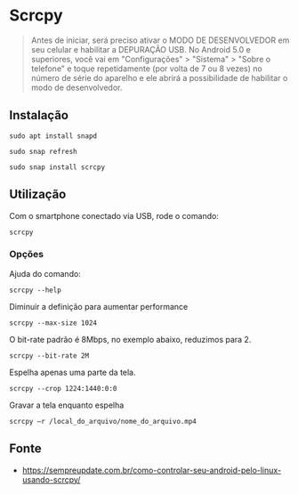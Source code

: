 Scrcpy
===============

> Antes de iniciar, será preciso ativar o MODO DE DESENVOLVEDOR em seu celular e habilitar a DEPURAÇÃO USB. No Android 5.0 e superiores, você vai em "Configurações" > "Sistema" > "Sobre o telefone" e toque repetidamente (por volta de 7 ou 8 vezes) no número de série do aparelho e ele abrirá a possibilidade de habilitar o modo de desenvolvedor.

Instalação
-----------------------

`sudo apt install snapd`

`sudo snap refresh`

`sudo snap install scrcpy`

Utilização
--------------------

Com o smartphone conectado via USB, rode o comando:

`scrcpy`

### Opções

Ajuda do comando:

`scrcpy --help`

Diminuir a definição para aumentar performance

`scrcpy --max-size 1024`

O bit-rate padrão é 8Mbps, no exemplo abaixo, reduzimos para 2.

`scrcpy --bit-rate 2M`

Espelha apenas uma parte da tela.

`scrcpy --crop 1224:1440:0:0`

Gravar a tela enquanto espelha

`scrcpy –r /local_do_arquivo/nome_do_arquivo.mp4`

Fonte
------------------

* <https://sempreupdate.com.br/como-controlar-seu-android-pelo-linux-usando-scrcpy/>
